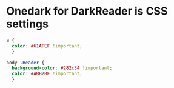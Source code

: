 # Onedark for DarkReader is CSS settings

```css
a {
  color: #61AFEF !important;
  }

body .Header {
  background-color: #282c34 !important;
  color: #ABB2BF !important;
  }
```
